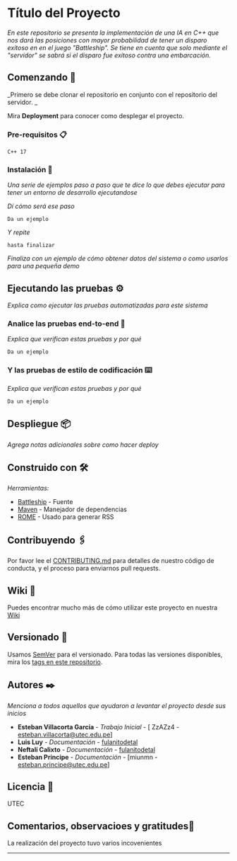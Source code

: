 # Título del Proyecto

_En este repositorio se presenta la implementación de una IA en C++ que nos dará las posiciones con mayor probabilidad de tener un disparo exitoso en en el juego "Battleship". Se tiene en cuenta que solo mediante el "servidor" se sabrá si el disparo fue exitoso contra una embarcación._

## Comenzando 🚀

_Primero se debe clonar el repositorio en conjunto con el repositorio del servidor. _ 

Mira **Deployment** para conocer como desplegar el proyecto.


### Pre-requisitos 📋

```
C++ 17
```

### Instalación 🔧

_Una serie de ejemplos paso a paso que te dice lo que debes ejecutar para tener un entorno de desarrollo ejecutandose_

_Dí cómo será ese paso_

```
Da un ejemplo
```

_Y repite_

```
hasta finalizar
```

_Finaliza con un ejemplo de cómo obtener datos del sistema o como usarlos para una pequeña demo_

## Ejecutando las pruebas ⚙️

_Explica como ejecutar las pruebas automatizadas para este sistema_

### Analice las pruebas end-to-end 🔩

_Explica que verifican estas pruebas y por qué_

```
Da un ejemplo
```

### Y las pruebas de estilo de codificación ⌨️

_Explica que verifican estas pruebas y por qué_

```
Da un ejemplo
```

## Despliegue 📦

_Agrega notas adicionales sobre como hacer deploy_

## Construido con 🛠️

_Herramientas:_

* [Battleship](http://www.datagenetics.com/blog/december32011/) - Fuente 
* [Maven](https://maven.apache.org/) - Manejador de dependencias
* [ROME](https://rometools.github.io/rome/) - Usado para generar RSS

## Contribuyendo 🖇️

Por favor lee el [CONTRIBUTING.md](https://gist.github.com/villanuevand/xxxxxx) para detalles de nuestro código de conducta, y el proceso para enviarnos pull requests.

## Wiki 📖

Puedes encontrar mucho más de cómo utilizar este proyecto en nuestra [Wiki](https://github.com/tu/proyecto/wiki)

## Versionado 📌

Usamos [SemVer](http://semver.org/) para el versionado. Para todas las versiones disponibles, mira los [tags en este repositorio](https://github.com/tu/proyecto/tags).

## Autores ✒️

_Menciona a todos aquellos que ayudaron a levantar el proyecto desde sus inicios_

* **Esteban Villacorta García** - *Trabajo Inicial* - [ ZzAZz4 - esteban.villacorta@utec.edu.pe]
* **Luis Luy** - *Documentación* - [fulanitodetal](#fulanito-de-tal)
* **Neftalí Calixto** - *Documentación* - [fulanitodetal](#fulanito-de-tal)
* **Esteban Principe** - *Documentación* - [miunmn - esteban.principe@utec.edu.pe]

## Licencia 📄

UTEC

## Comentarios, observacioes y gratitudes🎁

La realización del proyecto tuvo varios incovenientes


---
